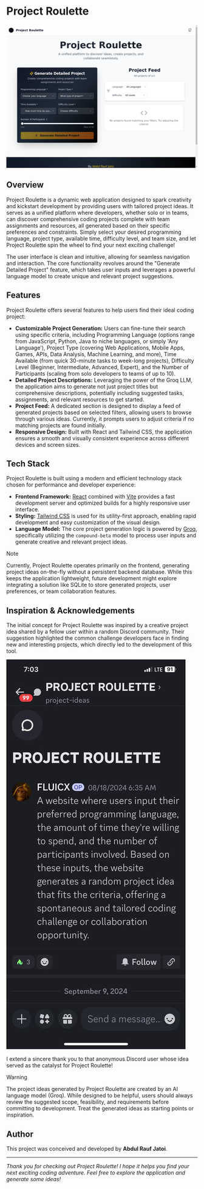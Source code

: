 # Project Roulette

[![Project Screenshot](project-roulette-screenshot.webp)](https://project-roulette.vercel.app/)

## Overview

Project Roulette is a dynamic web application designed to spark creativity and kickstart development by providing users with tailored project ideas. It serves as a unified platform where developers, whether solo or in teams, can discover comprehensive coding projects complete with team assignments and resources, all generated based on their specific preferences and constraints. Simply select your desired programming language, project type, available time, difficulty level, and team size, and let Project Roulette spin the wheel to find your next exciting challenge!

The user interface is clean and intuitive, allowing for seamless navigation and interaction. The core functionality revolves around the "Generate Detailed Project" feature, which takes user inputs and leverages a powerful language model to create unique and relevant project suggestions.

## Features

Project Roulette offers several features to help users find their ideal coding project:

*   **Customizable Project Generation:** Users can fine-tune their search using specific criteria, including Programming Language (options range from JavaScript, Python, Java to niche languages, or simply 'Any Language'), Project Type (covering Web Applications, Mobile Apps, Games, APIs, Data Analysis, Machine Learning, and more), Time Available (from quick 30-minute tasks to week-long projects), Difficulty Level (Beginner, Intermediate, Advanced, Expert), and the Number of Participants (scaling from solo developers to teams of up to 10).
*   **Detailed Project Descriptions:** Leveraging the power of the Groq LLM, the application aims to generate not just project titles but comprehensive descriptions, potentially including suggested tasks, assignments, and relevant resources to get started.
*   **Project Feed:** A dedicated section is designed to display a feed of generated projects based on selected filters, allowing users to browse through various ideas. Currently, it prompts users to adjust criteria if no matching projects are found initially.
*   **Responsive Design:** Built with React and Tailwind CSS, the application ensures a smooth and visually consistent experience across different devices and screen sizes.

## Tech Stack

Project Roulette is built using a modern and efficient technology stack chosen for performance and developer experience:

*   **Frontend Framework:** [React](https://reactjs.org/) combined with [Vite](https://vitejs.dev/) provides a fast development server and optimized builds for a highly responsive user interface.
*   **Styling:** [Tailwind CSS](https://tailwindcss.com/) is used for its utility-first approach, enabling rapid development and easy customization of the visual design.
*   **Language Model:** The core project generation logic is powered by [Groq](https://groq.com/), specifically utilizing the `compound-beta` model to process user inputs and generate creative and relevant project ideas.

> [!NOTE]
> Currently, Project Roulette operates primarily on the frontend, generating project ideas on-the-fly without a persistent backend database. While this keeps the application lightweight, future development might explore integrating a solution like SQLite to store generated projects, user preferences, or team collaboration features.

## Inspiration & Acknowledgements

The initial concept for Project Roulette was inspired by a creative project idea shared by a fellow user within a random Discord community. Their suggestion highlighted the common challenge developers face in finding new and interesting projects, which directly led to the development of this tool.

[![Discord Inspiration Screenshot](discord-inspiration-screenshot.jpeg)](discord-inspiration-screenshot.jpeg)

I extend a sincere thank you to that anonymous Discord user whose idea served as the catalyst for Project Roulette!

> [!WARNING]
> The project ideas generated by Project Roulette are created by an AI language model (Groq). While designed to be helpful, users should always review the suggested scope, feasibility, and requirements before committing to development. Treat the generated ideas as starting points or inspiration.

## Author

This project was conceived and developed by **Abdul Rauf Jatoi**.

---

*Thank you for checking out Project Roulette! I hope it helps you find your next exciting coding adventure. Feel free to explore the application and generate some ideas!*
